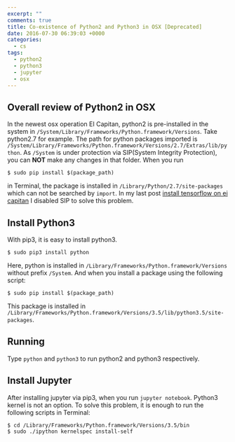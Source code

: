 ```yaml
---
excerpt: ""
comments: true
title: Co-existence of Python2 and Python3 in OSX [Deprecated]
date: 2016-07-30 06:39:03 +0000
categories:
  - cs
tags: 
  - python2
  - python3 
  - jupyter 
  - osx
---
```


## Overall review of Python2 in OSX

In the newest osx operation EI Capitan, python2 is pre-installed in the system in `/System/Library/Frameworks/Python.framework/Versions`. Take python2.7 for example. The path for python packages imported is `/System/Library/Frameworks/Python.framework/Versions/2.7/Extras/lib/python`. As `/System` is under protection via SIP(System Integrity Protection), you can **NOT** make any changes in that folder.  When you run 

```shell
$ sudo pip install $(package_path)
```

in Terminal, the package is installed in `/Library/Python/2.7/site-packages` which can not be searched by  `import`. In my last post [install tensorflow on ei capitan](/blog/cs/install-tensorflow-on-ei-capitan/) I disabled SIP to solve this problem.

## Install Python3

With pip3, it is easy to install python3.

```shell
$ sudo pip3 install python
```

Here, python is installed in `/Library/Frameworks/Python.framework/Versions` without prefix `/System`. And when you install a package using the following script:

```shell
$ sudo pip install $(package_path)
```

This package is installed in `/Library/Frameworks/Python.framework/Versions/3.5/lib/python3.5/site-packages`.

## Running

Type `python` and `python3` to run python2 and python3 respectively.

## Install Jupyter 

After installing jupyter via pip3, when you run `jupyter notebook`. Python3 kernel is not an option. To solve this problem, it is enough to run the following scripts in Terminal:

```shell
$ cd /Library/Frameworks/Python.framework/Versions/3.5/bin
$ sudo ./ipython kernelspec install-self
```

